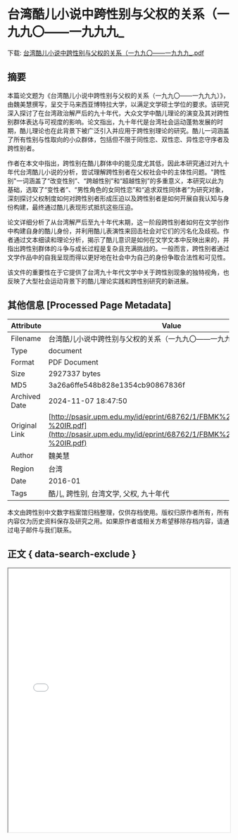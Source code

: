 # 台湾酷儿小说中跨性别与父权的关系（一九九〇——一九九九_

<!-- tcd_download_link -->
下载: [台湾酷儿小说中跨性别与父权的关系（一九九〇——一九九九_.pdf](台湾酷儿小说中跨性别与父权的关系（一九九〇——一九九九_.pdf)
<!-- tcd_download_link_end -->

## 摘要

<!-- tcd_abstract -->
本篇论文题为《台湾酷儿小说中跨性别与父权的关系（一九九〇——一九九九）》，由魏美慧撰写，呈交于马来西亚博特拉大学，以满足文学硕士学位的要求。该研究深入探讨了在台湾政治解严后的九十年代，大众文学中酷儿理论的演变及其对跨性别群体表达与可视度的影响。论文指出，九十年代是台湾社会运动蓬勃发展的时期，酷儿理论也在此背景下被广泛引入并应用于跨性别理论的研究。酷儿一词涵盖了所有性别与性取向的小众群体，包括但不限于同性恋、双性恋、异性恋守序者及跨性别者。

作者在本文中指出，跨性别在酷儿群体中的能见度尤其低，因此本研究通过对九十年代台湾酷儿小说的分析，尝试理解跨性别者在父权社会中的主体性问题。"跨性别"一词涵盖了“改变性别”、“跨越性别”和“超越性别”的多重意义，本研究以此为基础，选取了“变性者”、“男性角色的女同性恋”和“追求双性同体者”为研究对象，深刻探讨父权制度如何对跨性别者形成压迫以及跨性别者是如何开展自我认知与身份构建，最终通过酷儿表现形式抵抗这些压迫。

论文详细分析了从台湾解严后至九十年代末期，这一阶段跨性别者如何在文学创作中构建自身的酷儿身份，并利用酷儿表演性来回击社会对它们的污名化及歧视。作者通过文本细读和理论分析，揭示了酷儿意识是如何在文学文本中反映出来的，并指出跨性别群体的斗争与成长过程是复杂且充满挑战的。一般而言，跨性别者通过文学作品中的自我呈现而得以更好地在社会中为自己的身份争取合法性和可见性。

该文件的重要性在于它提供了台湾九十年代文学中关于跨性别现象的独特视角，也反映了大型社会运动背景下的酷儿理论实践和跨性别研究的新进展。

<!-- tcd_abstract_end -->

## 其他信息 [Processed Page Metadata]

| Attribute       | Value                                  |
|-----------------|----------------------------------------|
| Filename        | 台湾酷儿小说中跨性别与父权的关系（一九九〇——一九九九_.pdf                             |
| Type            | document                                 |
| Format          | PDF Document                               |
| Size            | 2927337 bytes                           |
| MD5             | 3a26a6ffe548b828e1354cb90867836f                                  |
| Archived Date   | 2024-11-07 18:47:50                             |
| Original Link   | [http://psasir.upm.edu.my/id/eprint/68762/1/FBMK%202016%202%20-%20IR.pdf](http://psasir.upm.edu.my/id/eprint/68762/1/FBMK%202016%202%20-%20IR.pdf)                         |
| Author          | 魏美慧                               |
| Region          | 台湾                               |
| Date            | 2016-01                                 |
| Tags            | 酷儿, 跨性别, 台湾文学, 父权, 九十年代                                 |

本文由跨性别中文数字档案馆归档整理，仅供存档使用。版权归原作者所有，所有内容仅为历史资料保存及研究之用。如果原作者或相关方希望移除存档内容，请通过电子邮件与我们联系。

## 正文 { data-search-exclude }

<!-- tcd_main_text -->
<iframe src="../台湾酷儿小说中跨性别与父权的关系（一九九〇——一九九九_.pdf" width="100%" height="600px">
    <p>无法显示PDF，请下载查看。</p>
</iframe>
<!-- tcd_main_text_end -->

